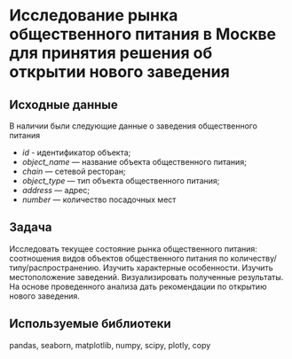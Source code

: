 # **Исследование рынка общественного питания в Москве для принятия решения об открытии нового заведения**

## **Исходные данные**

В наличии были следующие данные о заведения общественного питания

- *id* - идентификатор объекта;
- *object_name* — название объекта общественного питания;
- *chain* — сетевой ресторан;
- *object_type* — тип объекта общественного питания;
- *address* — адрес;
- *number* — количество посадочных мест

## **Задача**
Исследовать текущее состояние рынка общественного питания: соотношения видов объектов общественного питания по количеству/типу/распространению. 
Изучить характерные особенности. Изучить местоположение заведений. Визуализировать полученные результаты. 
На основе проведенного анализа дать рекомендации по открытию нового заведения.

## **Используемые библиотеки**
pandas, seaborn, matplotlib, numpy, scipy, plotly, copy
